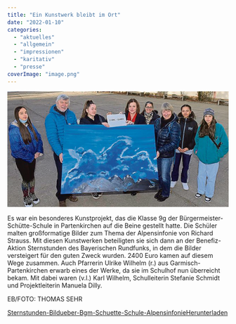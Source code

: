 ```yaml
---
title: "Ein Kunstwerk bleibt im Ort"
date: "2022-01-10"
categories: 
  - "aktuelles"
  - "allgemein"
  - "impressionen"
  - "karitativ"
  - "presse"
coverImage: "image.png"
---
```


![Das Bild zeigt die Übergabe eines blauen Gemäldes.](images/image.png)

Es war ein besonderes Kunstprojekt, das die Klasse 9g der Bürgermeister-Schütte-Schule in Partenkirchen auf die Beine gestellt hatte. Die Schüler malten großformatige Bilder zum Thema der Alpensinfonie von Richard Strauss. Mit diesen Kunstwerken beteiligten sie sich dann an der Benefiz-Aktion Sternstunden des Bayerischen Rundfunks, in dem die Bilder versteigert für den guten Zweck wurden. 2400 Euro kamen auf diesem Wege zusammen. Auch Pfarrerin Ulrike Wilhelm (r.) aus Garmisch-Partenkirchen erwarb eines der Werke, da sie im Schulhof nun überreicht bekam. Mit dabei waren (v.l.) Karl Wilhelm, Schulleiterin Stefanie Schmidt und Projektleiterin Manuela Dilly.

EB/FOTO: THOMAS SEHR

[Sternstunden-Bildueber-Bgm-Schuette-Schule-Alpensinfonie](https://volksschule-partenkirchen.de/wp-content/uploads/Sternstunden-Bildueber-Bgm-Schuette-Schule-Alpensinfonie.pdf)[Herunterladen](https://volksschule-partenkirchen.de/wp-content/uploads/Sternstunden-Bildueber-Bgm-Schuette-Schule-Alpensinfonie.pdf)
